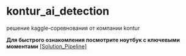# kontur_ai_detection
решение kaggle-соревнования от компании kontur

**Для быстрого ознакомления посмотрите ноутбук с ключевыми моментами** [[Solution_Pipeline]](./solution_pipeline.ipynb)  
